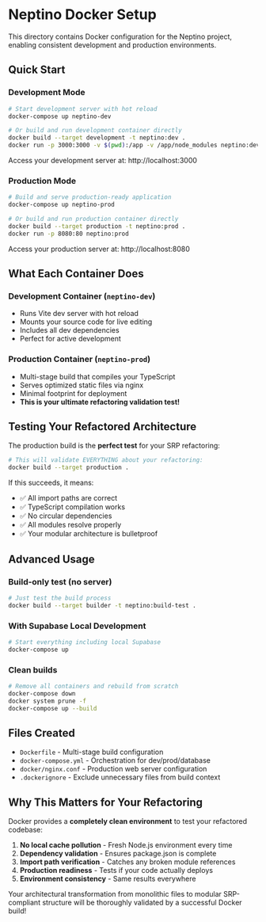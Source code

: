 # Neptino Docker Setup

This directory contains Docker configuration for the Neptino project, enabling consistent development and production environments.

## Quick Start

### Development Mode
```bash
# Start development server with hot reload
docker-compose up neptino-dev

# Or build and run development container directly
docker build --target development -t neptino:dev .
docker run -p 3000:3000 -v $(pwd):/app -v /app/node_modules neptino:dev
```

Access your development server at: http://localhost:3000

### Production Mode
```bash
# Build and serve production-ready application
docker-compose up neptino-prod

# Or build and run production container directly
docker build --target production -t neptino:prod .
docker run -p 8080:80 neptino:prod
```

Access your production server at: http://localhost:8080

## What Each Container Does

### Development Container (`neptino-dev`)
- Runs Vite dev server with hot reload
- Mounts your source code for live editing
- Includes all dev dependencies
- Perfect for active development

### Production Container (`neptino-prod`)
- Multi-stage build that compiles your TypeScript
- Serves optimized static files via nginx
- Minimal footprint for deployment
- **This is your ultimate refactoring validation test!**

## Testing Your Refactored Architecture

The production build is the **perfect test** for your SRP refactoring:

```bash
# This will validate EVERYTHING about your refactoring:
docker build --target production .
```

If this succeeds, it means:
- ✅ All import paths are correct
- ✅ TypeScript compilation works
- ✅ No circular dependencies
- ✅ All modules resolve properly
- ✅ Your modular architecture is bulletproof

## Advanced Usage

### Build-only test (no server)
```bash
# Just test the build process
docker build --target builder -t neptino:build-test .
```

### With Supabase Local Development
```bash
# Start everything including local Supabase
docker-compose up
```

### Clean builds
```bash
# Remove all containers and rebuild from scratch
docker-compose down
docker system prune -f
docker-compose up --build
```

## Files Created

- `Dockerfile` - Multi-stage build configuration
- `docker-compose.yml` - Orchestration for dev/prod/database
- `docker/nginx.conf` - Production web server configuration
- `.dockerignore` - Exclude unnecessary files from build context

## Why This Matters for Your Refactoring

Docker provides a **completely clean environment** to test your refactored codebase:

1. **No local cache pollution** - Fresh Node.js environment every time
2. **Dependency validation** - Ensures package.json is complete
3. **Import path verification** - Catches any broken module references
4. **Production readiness** - Tests if your code actually deploys
5. **Environment consistency** - Same results everywhere

Your architectural transformation from monolithic files to modular SRP-compliant structure will be thoroughly validated by a successful Docker build!
